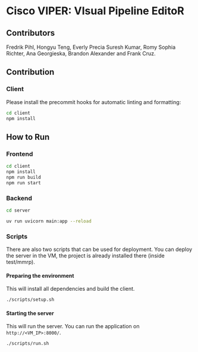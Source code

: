 # Cisco VIPER: VIsual Pipeline EditoR

## Contributors

Fredrik Pihl, Hongyu Teng, Everly Precia Suresh Kumar, Romy Sophia Richter, Ana Georgieska, Brandon Alexander and Frank Cruz.

## Contribution

### Client

Please install the precommit hooks for automatic linting and formatting:

```bash
cd client
npm install
```

## How to Run

### Frontend

```sh
cd client
npm install
npm run build
npm run start
```

### Backend

```sh
cd server

uv run uvicorn main:app --reload
```

### Scripts

There are also two scripts that can be used for deployment. You can deploy the server in the VM, the project is already installed there (inside test/mmrp).

#### Preparing the environment
This will install all dependencies and build the client.

```sh
./scripts/setup.sh
```

#### Starting the server
This will run the server. You can run the application on `http://<VM_IP>:8000/`.

```sh
./scripts/run.sh
```
